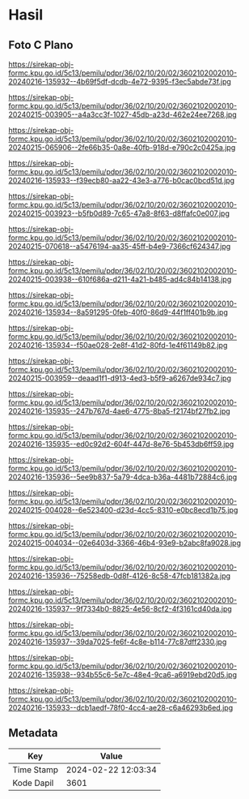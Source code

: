 # Hasil

## Foto C Plano

https://sirekap-obj-formc.kpu.go.id/5c13/pemilu/pdpr/36/02/10/20/02/3602102002010-20240216-135932--4b69f5df-dcdb-4e72-9395-f3ec5abde73f.jpg

https://sirekap-obj-formc.kpu.go.id/5c13/pemilu/pdpr/36/02/10/20/02/3602102002010-20240215-003905--a4a3cc3f-1027-45db-a23d-462e24ee7268.jpg

https://sirekap-obj-formc.kpu.go.id/5c13/pemilu/pdpr/36/02/10/20/02/3602102002010-20240215-065906--2fe66b35-0a8e-40fb-918d-e790c2c0425a.jpg

https://sirekap-obj-formc.kpu.go.id/5c13/pemilu/pdpr/36/02/10/20/02/3602102002010-20240216-135933--f39ecb80-aa22-43e3-a776-b0cac0bcd51d.jpg

https://sirekap-obj-formc.kpu.go.id/5c13/pemilu/pdpr/36/02/10/20/02/3602102002010-20240215-003923--b5fb0d89-7c65-47a8-8f63-d8ffafc0e007.jpg

https://sirekap-obj-formc.kpu.go.id/5c13/pemilu/pdpr/36/02/10/20/02/3602102002010-20240215-070618--a5476194-aa35-45ff-b4e9-7366cf624347.jpg

https://sirekap-obj-formc.kpu.go.id/5c13/pemilu/pdpr/36/02/10/20/02/3602102002010-20240215-003938--610f686a-d211-4a21-b485-ad4c84b14138.jpg

https://sirekap-obj-formc.kpu.go.id/5c13/pemilu/pdpr/36/02/10/20/02/3602102002010-20240216-135934--8a591295-0feb-40f0-86d9-44f1ff401b9b.jpg

https://sirekap-obj-formc.kpu.go.id/5c13/pemilu/pdpr/36/02/10/20/02/3602102002010-20240216-135934--f50ae028-2e8f-41d2-80fd-1e4f61149b82.jpg

https://sirekap-obj-formc.kpu.go.id/5c13/pemilu/pdpr/36/02/10/20/02/3602102002010-20240215-003959--deaad1f1-d913-4ed3-b5f9-a6267de934c7.jpg

https://sirekap-obj-formc.kpu.go.id/5c13/pemilu/pdpr/36/02/10/20/02/3602102002010-20240216-135935--247b767d-4ae6-4775-8ba5-f2174bf27fb2.jpg

https://sirekap-obj-formc.kpu.go.id/5c13/pemilu/pdpr/36/02/10/20/02/3602102002010-20240216-135935--ed0c92d2-604f-447d-8e76-5b453db6ff59.jpg

https://sirekap-obj-formc.kpu.go.id/5c13/pemilu/pdpr/36/02/10/20/02/3602102002010-20240216-135936--5ee9b837-5a79-4dca-b36a-4481b72884c6.jpg

https://sirekap-obj-formc.kpu.go.id/5c13/pemilu/pdpr/36/02/10/20/02/3602102002010-20240215-004028--6e523400-d23d-4cc5-8310-e0bc8ecd1b75.jpg

https://sirekap-obj-formc.kpu.go.id/5c13/pemilu/pdpr/36/02/10/20/02/3602102002010-20240215-004034--02e6403d-3366-46b4-93e9-b2abc8fa9028.jpg

https://sirekap-obj-formc.kpu.go.id/5c13/pemilu/pdpr/36/02/10/20/02/3602102002010-20240216-135936--75258edb-0d8f-4126-8c58-47fcb181382a.jpg

https://sirekap-obj-formc.kpu.go.id/5c13/pemilu/pdpr/36/02/10/20/02/3602102002010-20240216-135937--9f7334b0-8825-4e56-8cf2-4f3161cd40da.jpg

https://sirekap-obj-formc.kpu.go.id/5c13/pemilu/pdpr/36/02/10/20/02/3602102002010-20240216-135937--39da7025-fe6f-4c8e-b114-77c87dff2330.jpg

https://sirekap-obj-formc.kpu.go.id/5c13/pemilu/pdpr/36/02/10/20/02/3602102002010-20240216-135938--934b55c6-5e7c-48e4-9ca6-a6919ebd20d5.jpg

https://sirekap-obj-formc.kpu.go.id/5c13/pemilu/pdpr/36/02/10/20/02/3602102002010-20240216-135933--dcb1aedf-78f0-4cc4-ae28-c6a46293b6ed.jpg


## Metadata

| Key        | Value               |
| ---------- | ------------------- |
| Time Stamp | 2024-02-22 12:03:34 |
| Kode Dapil | 3601                |



